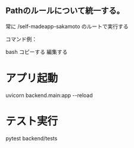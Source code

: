 ## Pathのルールについて統一する。

常に /self-madeapp-sakamoto のルートで実行する

コマンド例：

bash
コピーする
編集する
# アプリ起動
uvicorn backend.main:app --reload

# テスト実行
pytest backend/tests